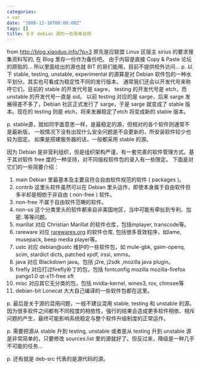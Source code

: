 ```yaml
---
categories:
- var
date: "2006-12-10T00:00:00Z"
tags: []
title: 关于 debian 源的一些简单说明
---
```


from <a href="http://blog.xiaoduo.info/?p=3">http://blog.xiaoduo.info/?p=3</a>
原先是应联盟 Linux 区版主 sirius 的要求搜集资料写的, 在 Blog 里存一份作为备份吧。
 由于内容是直接 Copy & Paste 论坛的原贴的… 所以里面给出的源也就 BIT 的哥们能用，目前不提供校外访问… p. 以下 stable, testing, unstable, experimental 的源算是对 Debian 软件包的一种水平划分。其实也可看成为稳定性不同的发行版本。
 通常我们还会以开发代号来称呼它们，目前的 stable 的开发代号是 sagre， testing 的开发代号是 etch，而 unstable 的开发代号一直是 sid。
 以前 testing 对应的是 sarge，后来 sarge 发展得差不多了，Debian 社区正式发行了 sarge，于是 sarge 就变成了 stable 版本。现在的 testing 则是 etch，将来发展稳定了etch 将变成新的 stable 版本。

 p. stable源，就如同字面意思一样，是最稳定的源，但相对的各个软件则通常不是最新版， 一般情况下没有出现什么安全问题是不会更新的，所安装软件较少也较为固定。
 如果是搭建服务器的话，一般都采用 stable 的源。

 因为 Debian 是非营利组织，但是组织架构严谨，有一套完善的软件管理方式。基于其对软件 free 度的一种坚持，对不同版权软件包的录入有一些限定。
 下面是对它们的一些简要介绍： <div class="hl-surround"><ol class="hl-main ln-show" title="Double click to hide line number." ondblclick="linenumber(this)"><li class="hl-firstline">main Debian 里最基本及主要且符合自由软件规范的软件 ( packages )。</li><li>contrib 这里头软件虽然可以在 Debian 里头运作，即使本身属于自由软件但多半却是相依于非自由 ( non-free ) 软件。 </li><li>non-free 不属于自由软件范畴的软件。</li><li>non-us 这个分类里头的软件都来自非美国地区，当中可能有牵扯到专利、加密..等等问题。</li><li>marillat 对应 Christian Marillat 的软件仓库，包括mplayer, transcode等。</li><li>rareware 对应 <a href="http://rarewares.org">rarewares.org</a>  的软件仓库, 包括很多音效程序，如lame, musepack, beep media player等。</li><li>ustc 对应 debian@ustc 维护的一些软件包，如 mule-gbk, gaim-openq, scim, stardict dicts, patched xpdf, irssi, xmms。</li><li>java 对应 Blackdown java。包括 j2re, j2sdk ,mozilla java plugin。 </li><li>firefly 对应打过firefly补丁的包，包括 fontconfig mozilla mozilla-firefox pango1.0 qt-x11-free xft</li><li>misc 对应其它无分类的包，包括 nvidia-kernel, winex3, rox, chmsee等</li><li>debian-bit Lonecat 大大自己编译的一些软件包都在这里。</li></ol></div> p. 最后是关于源的混用问题，一般不建议混用 stable, testing 和 unstable 的源。因为很多软件之间都有不同程度的相依性，强行的结果会造成更多软件相依、相斥问题的产生，最终可能影响系统稳定与整个软件升级制度的正常运作。

 p. 需要把源从 stable 升到 testing, unstable 或者是从 testing 升到 unstable 源是非常简单的，只要修改 sources.list 里的源就好了。但反过来，降级是一种几乎不可能的任务…

 p. 还有就是 deb-src 代表的是源代码的源。

